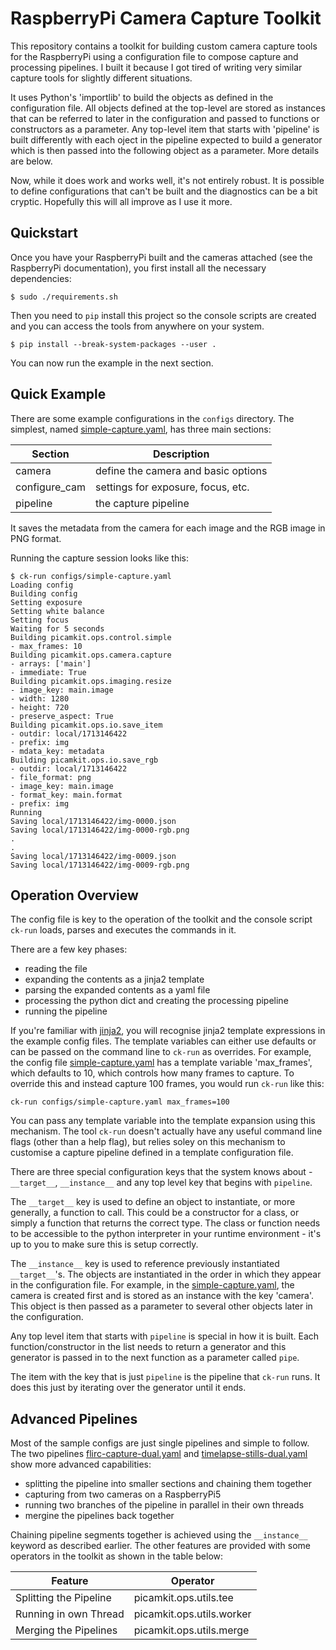 # RaspberryPi Camera Capture Toolkit

This repository contains a toolkit for building custom camera capture tools for the RaspberryPi using a 
configuration file to compose capture and processing pipelines. I built it because I got tired of
writing very similar capture tools for slightly different situations.

It uses Python's 'importlib' to build the objects as defined in the configuration file. All objects defined 
at the top-level are stored as instances that can be referred to later in the configuration and passed
to functions or constructors as a parameter. Any top-level item that starts with 'pipeline' is built differently
with each oject in the pipeline expected to build a generator which is then passed into the following
object as a parameter. More details are below.

Now, while it does work and works well, it's not entirely robust. It is possible to define configurations
that can't be built and the diagnostics can be a bit cryptic. Hopefully this will all improve as I
use it more.

## Quickstart

Once you have your RaspberryPi built and the cameras attached (see the RaspberryPi documentation), you
first install all the necessary dependencies:

    $ sudo ./requirements.sh

Then you need to `pip` install this project so the console scripts are created and you can access the
tools from anywhere on your system.

    $ pip install --break-system-packages --user . 

You can now run the example in the next section.

## Quick Example

There are some example configurations in the `configs` directory. The simplest, named 
[simple-capture.yaml](configs/simple-capture.yaml), has three main sections:

| Section       | Description                         |
| ------------- | ----------------------------------- |
| camera        | define the camera and basic options |
| configure_cam | settings for exposure, focus, etc.  |
| pipeline      | the capture pipeline                |

It saves the metadata from the camera for each image and the RGB image in PNG format.

Running the capture session looks like this:

    $ ck-run configs/simple-capture.yaml 
    Loading config
    Building config
    Setting exposure
    Setting white balance
    Setting focus
    Waiting for 5 seconds
    Building picamkit.ops.control.simple
    - max_frames: 10
    Building picamkit.ops.camera.capture
    - arrays: ['main']
    - immediate: True
    Building picamkit.ops.imaging.resize
    - image_key: main.image
    - width: 1280
    - height: 720
    - preserve_aspect: True
    Building picamkit.ops.io.save_item
    - outdir: local/1713146422
    - prefix: img
    - mdata_key: metadata
    Building picamkit.ops.io.save_rgb
    - outdir: local/1713146422
    - file_format: png
    - image_key: main.image
    - format_key: main.format
    - prefix: img
    Running
    Saving local/1713146422/img-0000.json
    Saving local/1713146422/img-0000-rgb.png
    .
    .
    Saving local/1713146422/img-0009.json
    Saving local/1713146422/img-0009-rgb.png


## Operation Overview

The config file is key to the operation of the toolkit and the console script `ck-run` loads, parses and executes
the commands in it.

There are a few key phases:

* reading the file
* expanding the contents as a jinja2 template
* parsing the expanded contents as a yaml file
* processing the python dict and creating the processing pipeline
* running the pipeline

If you're familiar with [jinja2](https://palletsprojects.com/p/jinja/), you will recognise jinja2 
template expressions in the example config files. The template variables can either use defaults or can
be passed on the command line to `ck-run` as overrides. For example, the config file [simple-capture.yaml](configs/simple-capture.yaml)
has a template variable 'max_frames', which defaults to 10, which controls how many frames to capture. To override this and
instead capture 100 frames, you would run `ck-run` like this:

    ck-run configs/simple-capture.yaml max_frames=100

You can pass any template variable into the template expansion using this mechanism. The tool `ck-run` doesn't 
actually have any useful command line flags (other than a help flag), but relies soley on this mechanism to
customise a capture pipeline defined in a template configuration file.

There are three special configuration keys that the system knows about - `__target__`, `__instance__` and any top level
key that begins with `pipeline`.

The `__target__` key is used to define an object to instantiate, or more generally, a function to call. This could
be a constructor for a class, or simply a function that returns the correct type. The class or function needs
to be accessible to the python interpreter in your runtime environment - it's up to you to make sure this is
setup correctly.

The `__instance__` key is used to reference previously instantiated `__target__`'s. The objects are instantiated in the
order in which they appear in the configuration file. For example, in the [simple-capture.yaml](configs/simple-capture.yaml),
the camera is created first and is stored as an instance with the key 'camera'. This object is then passed
as a parameter to several other objects later in the configuration.

Any top level item that starts with `pipeline` is special in how it is built. Each function/constructor in the list needs to 
return a generator and this generator is passed in to the next function as a parameter called `pipe`.

The item with the key that is just `pipeline` is the pipeline that `ck-run` runs. It does this just by iterating over
the generator until it ends.

## Advanced Pipelines

Most of the sample configs are just single pipelines and simple to follow. The two pipelines 
[flirc-capture-dual.yaml](configs/flirc-capture-dual.yaml) and [timelapse-stills-dual.yaml](configs/timelapse-stills-dual.yaml)
show more advanced capabilities:

* splitting the pipeline into smaller sections and chaining them together
* capturing from two cameras on a RaspberryPi5
* running two branches of the pipeline in parallel in their own threads
* mergine the pipelines back together

Chaining pipeline segments together is achieved using the `__instance__` keyword as described earlier.
The other features are provided with some operators in the toolkit as shown in the table below:

| Feature                | Operator                  |
| ---------------------- | ------------------------- |
| Splitting the Pipeline | picamkit.ops.utils.tee    |
| Running in own Thread  | picamkit.ops.utils.worker |
| Merging the Pipelines  | picamkit.ops.utils.merge  |

